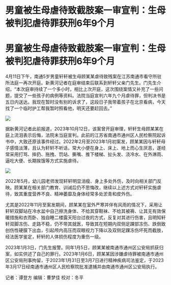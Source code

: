 # 男童被生母虐待致截肢案一审宣判：生母被判犯虐待罪获刑6年9个月

# 男童被生母虐待致截肢案一审宣判：生母被判犯虐待罪获刑6年9个月

4月11日下午，南通5岁男童轩轩被生母顾某某虐待致残案在江苏南通市看守所驻所法庭一再次开庭。新黄河记者在庭审结束后联系到轩轩父亲门先生。门先生介绍，“本次庭审持续了一个多小时，相比上次开庭，这次围绕案情又补充了一些问题，提交了一些孩子的病例等资料。法院当庭宣判六年九个月虐待罪，但判决书是五日内送达。我现在暂时没有别的诉求了，这段日子我带着孩子在北京看病，今天找了一个临时护工帮我暂时照看他，明天还要赶回去。”

![](https://inews.gtimg.com/om_bt/OVGSWsioyt8uq7RRwbIbIdariSAEYyPoC7NxUtNVGh5xsAA/1000)

据新黄河记者此前报道，2023年10月12日，该案曾开庭审理，轩轩生母顾某某在庭上流泪表示后悔，法院未当庭宣判。此前的江苏省南通市通州区人民检察院起诉书中，大致还原该事件经过。2022年2月至2023年1月初案发，顾某某因与轩轩母子感情淡薄，且认为轩轩不听话，常大小便在身上、床上、地上而心生厌恶，遂经常采用打骂、摔扔、拖拽、罚站、撕嘴、推下楼梯、扯头发、浇冷水、在外淋雨、逼吃大便、长期挨饿等方式实施虐待。

![](https://inews.gtimg.com/om_bt/OKudYWK9y5Q8IlBqrdUf5ZMAgOVgcsajfwSb4WW7lpswUAA/1000)

2022年5月，幼儿园老师发现轩轩明显消瘦、身上多处外伤，及时向相关部门反映。顾某某在相关部门教育、训诫后仍不思悔改，继续以上述方式对轩轩实施虐待，致其重度营养不良、精神萎靡及身体经常多处淤青和皮外伤。

尤其是2022年11月至案发期间，顾某某在室外严寒并伴有风雨的情况下，采用让轩轩双脚站在冷水盆中自己擦洗身体、不给其穿鞋袜、不给其被褥、让其无有效保暖措施和衣而卧、独自睡二楼露天阳台过夜的方式，反复对其进行伤害，且明知轩轩双脚冻伤、走路不稳，仍不带其就医，导致其在短期内双侧足踝部冻伤、跌倒致创伤性硬膜下出血，引起颅内高压而双眼视力下降以及双侧足踝冻伤坏死而截肢，经法医学鉴定，轩轩的人体损伤程度为重伤一级。

2023年1月3日，门先生报警。同年1月5日，顾某某被南通市通州区公安局抓获归案，如实供述了自己的罪行。2023年1月6日，顾某某因涉嫌虐待罪被南通市通州区公安局刑事拘留，于2023年1月31日至3月7日进行精神疾病司法鉴定，于2023年3月17日经南通市通州区人民检察院批准逮捕并由南通市通州区公安局执行。

记者：谭登方 编辑：曹梦佳 校对：冬平

